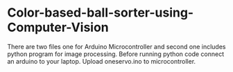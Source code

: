 # Color-based-ball-sorter-using-Computer-Vision

There are two files one for Arduino Microcontroller and second one includes python program for image processing.
Before running python code connect an arduino to your laptop.
Upload oneservo.ino to microcontroller.
